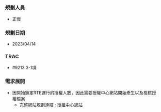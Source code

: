 ### <div id="user">規劃人員</div>
* 正傑
  
### <div id="updatedate">規劃日期</div>
* 2023/04/14
  
### <div id="trac">TRAC</div>
* #9213 3-1項
  
### <div id="requirement">需求展開</div>
* 因開始鎖定RTE運行的授權人數，因此需要授權中心網站開始產生以及檢核授權檔案
  * 完整網站規劃連結 : [授權中心網站](../../../LICENSE/README.md)
